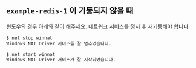 
## `example-redis-1` 이 기동되지 않을 때
윈도우의 경우 아래와 같이 해주세요. 네트워크 서비스를 정지 후 재기동해야 합니다.
```bash
$ net stop winnat
Windows NAT Driver 서비스를 잘 멈추었습니다.

$ net start winnat
Windows NAT Driver 서비스가 잘 시작되었습니다.
```
